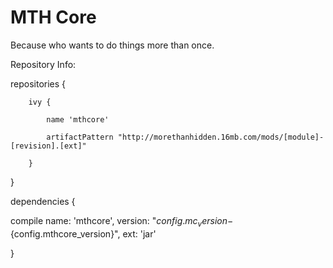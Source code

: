 # MTH Core
Because who wants to do things more than once.

Repository Info:

repositories {

		ivy {
		
			name 'mthcore'
			
			artifactPattern "http://morethanhidden.16mb.com/mods/[module]-[revision].[ext]"
			
		}
		
}

dependencies {

compile name: 'mthcore', version: "${config.mc_version}-${config.mthcore_version}", ext: 'jar'

}
